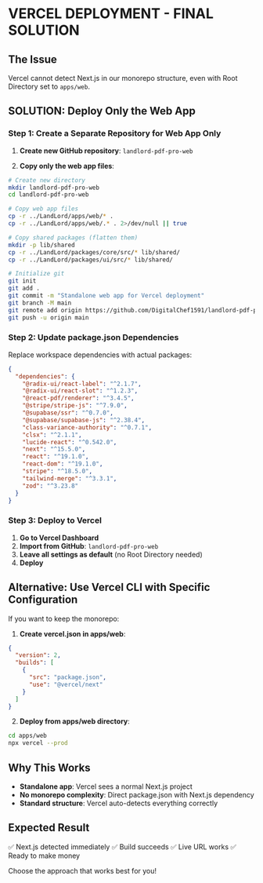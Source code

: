 # VERCEL DEPLOYMENT - FINAL SOLUTION

## The Issue
Vercel cannot detect Next.js in our monorepo structure, even with Root Directory set to `apps/web`.

## SOLUTION: Deploy Only the Web App

### Step 1: Create a Separate Repository for Web App Only

1. **Create new GitHub repository**: `landlord-pdf-pro-web`

2. **Copy only the web app files**:
```bash
# Create new directory
mkdir landlord-pdf-pro-web
cd landlord-pdf-pro-web

# Copy web app files
cp -r ../LandLord/apps/web/* .
cp -r ../LandLord/apps/web/.* . 2>/dev/null || true

# Copy shared packages (flatten them)
mkdir -p lib/shared
cp -r ../LandLord/packages/core/src/* lib/shared/
cp -r ../LandLord/packages/ui/src/* lib/shared/

# Initialize git
git init
git add .
git commit -m "Standalone web app for Vercel deployment"
git branch -M main
git remote add origin https://github.com/DigitalChef1591/landlord-pdf-pro-web.git
git push -u origin main
```

### Step 2: Update package.json Dependencies

Replace workspace dependencies with actual packages:
```json
{
  "dependencies": {
    "@radix-ui/react-label": "^2.1.7",
    "@radix-ui/react-slot": "^1.2.3",
    "@react-pdf/renderer": "^3.4.5",
    "@stripe/stripe-js": "^7.9.0",
    "@supabase/ssr": "^0.7.0",
    "@supabase/supabase-js": "^2.38.4",
    "class-variance-authority": "^0.7.1",
    "clsx": "^2.1.1",
    "lucide-react": "^0.542.0",
    "next": "^15.5.0",
    "react": "^19.1.0",
    "react-dom": "^19.1.0",
    "stripe": "^18.5.0",
    "tailwind-merge": "^3.3.1",
    "zod": "^3.23.8"
  }
}
```

### Step 3: Deploy to Vercel

1. **Go to Vercel Dashboard**
2. **Import from GitHub**: `landlord-pdf-pro-web`
3. **Leave all settings as default** (no Root Directory needed)
4. **Deploy**

## Alternative: Use Vercel CLI with Specific Configuration

If you want to keep the monorepo:

1. **Create vercel.json in apps/web**:
```json
{
  "version": 2,
  "builds": [
    {
      "src": "package.json",
      "use": "@vercel/next"
    }
  ]
}
```

2. **Deploy from apps/web directory**:
```bash
cd apps/web
npx vercel --prod
```

## Why This Works

- **Standalone app**: Vercel sees a normal Next.js project
- **No monorepo complexity**: Direct package.json with Next.js dependency
- **Standard structure**: Vercel auto-detects everything correctly

## Expected Result

✅ Next.js detected immediately
✅ Build succeeds
✅ Live URL works
✅ Ready to make money

Choose the approach that works best for you!
